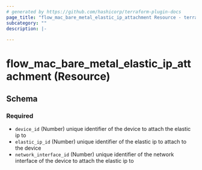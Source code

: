 ```yaml
---
# generated by https://github.com/hashicorp/terraform-plugin-docs
page_title: "flow_mac_bare_metal_elastic_ip_attachment Resource - terraform-provider-flow"
subcategory: ""
description: |-
  
---
```


# flow_mac_bare_metal_elastic_ip_attachment (Resource)





<!-- schema generated by tfplugindocs -->
## Schema

### Required

- `device_id` (Number) unique identifier of the device to attach the elastic ip to
- `elastic_ip_id` (Number) unique identifier of the elastic ip to attach to the device
- `network_interface_id` (Number) unique identifier of the network interface of the device to attach the elastic ip to


